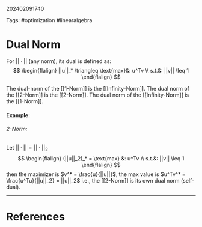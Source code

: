 202402091740

Tags: #optimization #linearalgebra 

# Dual Norm
For $||\cdot||$ (any norm), its dual is defined as:
$$
\begin{flalign}
||u||_* \triangleq \text{max}&: u^Tv \\
s.t.&: ||v|| \leq 1
\end{flalign}
$$

The dual-norm of the [[1-Norm]] is the [[Infinity-Norm]].
The dual norm of the [[2-Norm]] is the [[2-Norm]].
The dual norm of the [[Infinity-Norm]] is the [[1-Norm]].
#### Example:

###### 2-Norm:
Let $||\cdot|| = ||\cdot||_2$
$$
\begin{flalign}
(||u||_2)_* = \text{max} &: u^Tv \\
s.t.&: ||v|| \leq 1
\end{flalign}
$$
then the maximizer is $v^* = \frac{u}{||u||}$, the max value is $u^Tv^* = \frac{u^Tu}{||u||_2} = ||u||_2$
i.e., the [[2-Norm]] is its own dual norm (self-dual).

---
# References
